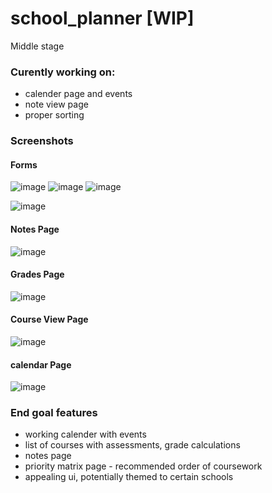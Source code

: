 # school_planner [WIP]

Middle stage


### Curently working on:
- calender page and events
- note view page
- proper sorting

### Screenshots
#### Forms
![image](https://user-images.githubusercontent.com/92818054/221680430-395851c6-983a-4771-8ada-ef19ab722b7d.png) ![image](https://user-images.githubusercontent.com/92818054/221680549-c61e1703-4ea4-4ec3-a9d4-140607105830.png)
 ![image](https://user-images.githubusercontent.com/92818054/221680473-273c6895-2c8f-4ff1-b072-e5c59d883aef.png)

![image](https://user-images.githubusercontent.com/92818054/221680622-fe59d0c5-4fcc-453a-a2e4-f54c76257bdd.png)

#### Notes Page
![image](https://user-images.githubusercontent.com/92818054/221680789-f20b2c31-d49b-415c-a8f1-dec2908b3f3d.png)


#### Grades Page
![image](https://user-images.githubusercontent.com/92818054/221680723-f2dbf56c-f1a7-484b-9f11-35e1633df8c9.png)

#### Course View Page
![image](https://user-images.githubusercontent.com/92818054/221680763-f85a4901-e498-4b6b-bad2-e3a9f6ca70c8.png)
 
 #### calendar Page
 ![image](https://user-images.githubusercontent.com/92818054/221681054-4dcc4499-18c0-4233-971b-c499737d5399.png)



### End goal features
- working calender with events
- list of courses with assessments, grade calculations
- notes page
- priority matrix page - recommended order of coursework
- appealing ui, potentially themed to certain schools
